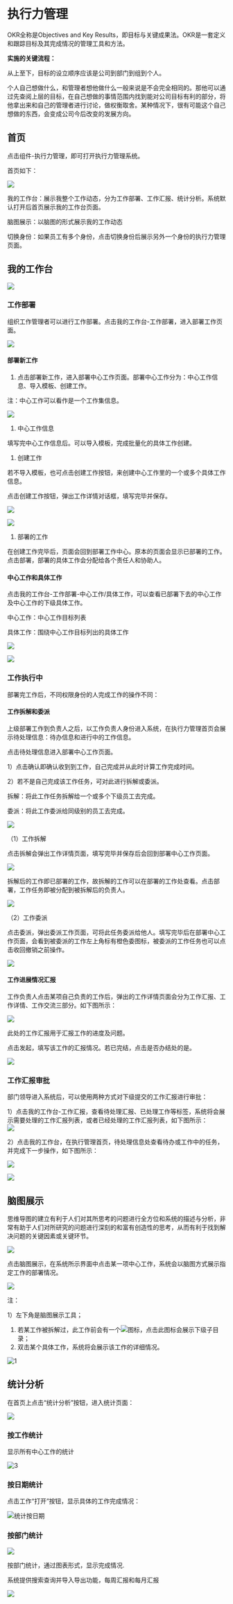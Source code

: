 # 执行力管理

OKR全称是Objectives and Key Results，即目标与关键成果法。OKR是一套定义和跟踪目标及其完成情况的管理工具和方法。

**实施的关键流程：**

  从上至下，目标的设立顺序应该是公司到部门到组到个人。

  个人自己想做什么，和管理者想他做什么一般来说是不会完全相同的。那他可以通过先查阅上层的目标，在自己想做的事情范围内找到能对公司目标有利的部分，将他拿出来和自己的管理者进行讨论，做权衡取舍。某种情况下，很有可能这个自己想做的东西，会变成公司今后改变的发展方向。

## 首页

点击组件-执行力管理，即可打开执行力管理系统。

首页如下：

![](../.gitbook/assets/0%20%288%29.png)

我的工作台：展示我整个工作动态，分为工作部署、工作汇报、统计分析。系统默认打开后首页展示我的工作台页面。

脑图展示：以脑图的形式展示我的工作动态

切换身份：如果员工有多个身份，点击切换身份后展示另外一个身份的执行力管理页面。

## 我的工作台

![](../.gitbook/assets/1%20%2812%29.png)

### 工作部署

组织工作管理者可以进行工作部署。点击我的工作台-工作部署，进入部署工作页面。

![](../.gitbook/assets/2%20%286%29.png)

#### 部署新工作

1. 点击部署新工作，进入部署中心工作页面。部署中心工作分为：中心工作信息、导入模板、创建工作。

注：中心工作可以看作是一个工作集信息。

![](../.gitbook/assets/3%20%284%29.png)

1. 中心工作信息

填写完中心工作信息后。可以导入模板，完成批量化的具体工作创建。

1. 创建工作

若不导入模板，也可点击创建工作按钮，来创建中心工作里的一个或多个具体工作信息。

点击创建工作按钮，弹出工作详情对话框，填写完毕并保存。

![](../.gitbook/assets/4%20%285%29.png)

![](../.gitbook/assets/5%20%283%29.png)

1. 部署的工作

在创建工作完毕后，页面会回到部署工作中心。原本的页面会显示已部署的工作。点击部署，部署的具体工作会分配给各个责任人和协助人。

#### 中心工作和具体工作

点击我的工作台-工作部署-中心工作/具体工作，可以查看已部署下去的中心工作及中心工作的下级具体工作。

中心工作：中心工作目标列表

具体工作：围绕中心工作目标列出的具体工作

![](../.gitbook/assets/6%20%281%29.png)

![](../.gitbook/assets/7%20%285%29.png)

### 工作执行中

部署完工作后，不同权限身份的人完成工作的操作不同：

#### 工作拆解和委派

上级部署工作到负责人之后，以工作负责人身份进入系统，在执行力管理首页会展示待处理信息：待办信息和进行中的工作信息。

点击待处理信息进入部署中心工作页面。

1）点击确认即确认收到到工作，自己完成并从此时计算工作完成时间。

2）若不是自己完成该工作任务，可对此进行拆解或委派。

拆解：将此工作任务拆解给一个或多个下级员工去完成。

委派：将此工作委派给同级别的员工去完成。

![](../.gitbook/assets/8%20%287%29.png)

（1）工作拆解

点击拆解会弹出工作详情页面，填写完毕并保存后会回到部署中心工作页面。

![](../.gitbook/assets/9%20%281%29.png)

拆解后的工作即已部署的工作，故拆解的工作可以在部署的工作处查看。点击部署，工作任务即被分配到被拆解后的负责人。

![](../.gitbook/assets/10%20%285%29.png)

（2）工作委派

点击委派，弹出委派工作页面，可将此任务委派给他人。填写完毕后在部署中心工作页面，会看到被委派的工作左上角标有橙色委图标，被委派的工作任务也可以点击收回撤销之前操作。

![](../.gitbook/assets/11%20%285%29.png)

#### 工作进展情况汇报

工作负责人点击某项自己负责的工作后，弹出的工作详情页面会分为工作汇报、工作详情、工作交流三部分。如下图所示：

![](../.gitbook/assets/12%20%284%29.png)

此处的工作汇报用于汇报工作的进度及问题。

点击发起，填写该工作的汇报情况。若已完结，点击是否办结处的是。

![](../.gitbook/assets/13%20%283%29.png)

### 工作汇报审批

部门领导进入系统后，可以使用两种方式对下级提交的工作汇报进行审批：

1）点击我的工作台-工作汇报，查看待处理汇报、已处理工作等标签，系统将会展示需要处理的工作汇报列表，或者已经处理的工作汇报列表，如下图所示：  
![](../.gitbook/assets/14%20%281%29.png)

2）点击我的工作台，在执行管理首页，待处理信息处查看待办或工作中的任务，并完成下一步操作，如下图所示：

![](../.gitbook/assets/15.png)

![](../.gitbook/assets/16.png)

## 脑图展示

思维导图的建立有利于人们对其所思考的问题进行全方位和系统的描述与分析，非常有助于人们对所研究的问题进行深刻的和富有创造性的思考，从而有利于找到解决问题的关键因素或关键环节。

![](../.gitbook/assets/17%20%283%29.png)

点击脑图展示，在系统所示界面中点击某一项中心工作，系统会以脑图方式展示指定工作的部署情况。

![](../.gitbook/assets/18%20%281%29.png)

注：

1）左下角是脑图展示工具；

1. 若某工作被拆解过，此工作前会有一个![](../.gitbook/assets/19%20%283%29.png)图标，点击此图标会展示下级子目录；
2. 双击某个具体工作，系统将会展示该工作的详细情况。

![1](../.gitbook/assets/20.png)

## 统计分析

在首页上点击“统计分析”按钮，进入统计页面：

![](../.gitbook/assets/21.png)

### 按工作统计

显示所有中心工作的统计

![3](../.gitbook/assets/22%20%281%29.jpeg)

### 按日期统计

点击工作“打开”按钮，显示具体的工作完成情况：

![&#x7EDF;&#x8BA1;&#x6309;&#x65E5;&#x671F;](../.gitbook/assets/23%20%281%29.jpeg)

### 按部门统计

![](../.gitbook/assets/24%20%283%29.png)

按部门统计，通过图表形式，显示完成情况.

系统提供搜索查询并导入导出功能，每周汇报和每月汇报

![](../.gitbook/assets/25%20%283%29.png)

